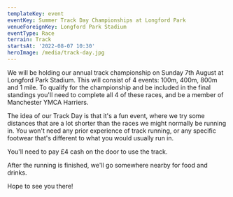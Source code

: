 ```yaml
---
templateKey: event
eventKey: Summer Track Day Championships at Longford Park
venueForeignKey: Longford Park Stadium
eventType: Race
terrain: Track
startsAt: '2022-08-07 10:30'
heroImage: /media/track-day.jpg
---
```

We will be holding our annual track championship on Sunday 7th August at Longford Park Stadium. This will consist of 4 events: 100m, 400m, 800m and 1 mile. To qualify for the championship and be included in the final standings you'll need to complete all 4 of these races, and be a member of Manchester YMCA Harriers.

The idea of our Track Day is that it's a fun event, where we try some distances that are a lot shorter than the races we might normally be running in. You won't need any prior experience of track running, or any specific footwear that's different to what you would usually run in.

You'll need to pay £4 cash on the door to use the track.

After the running is finished, we'll go somewhere nearby for food and drinks.

Hope to see you there!
